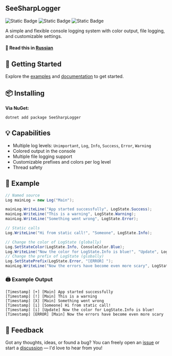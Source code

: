 ## SeeSharpLogger

![Static Badge](https://img.shields.io/badge/language-C%23-%2305a630?style=for-the-badge) ![Static Badge](https://img.shields.io/badge/.NET-6.0%2C%207.0%2C%208.0-%23c62ce8?style=for-the-badge) ![Static Badge](https://img.shields.io/badge/thread%20safe-%2358bbfc?style=for-the-badge)


A simple and flexible console logging system with color output, file logging, and customizable settings.

#### 📄 Read this in [Russian](https://github.com/antoha1834/SeeSharpLogger/blob/main/README_ru.md)

## 🚀 Getting Started

Explore the [examples](https://github.com/antoha1834/SeeSharpLogger/tree/main/examples) and [documentation](https://github.com/antoha1834/SeeSharpLogger/tree/main/docs) to get started.

## 📦 Installing

**Via NuGet:**
```
dotnet add package SeeSharpLogger
```

## 💡 Capabilities

- Multiple log levels: `Unimportant`, `Log`, `Info`, `Success`, `Error`, `Warning`
- Colored output in the console
- Multiple file logging support
- Customizable prefixes and colors per log level
- Thread safety

## 🧪 Example

```csharp
// Named source
Log mainLog = new Log("Main");

mainLog.WriteLine("App started successfully", LogState.Success);
mainLog.WriteLine("This is a warning", LogState.Warning);
mainLog.WriteLine("Something went wrong", LogState.Error);

// Static calls
Log.WriteLine("Hi from static call!", "Someone", LogState.Info);

// Change the color of LogState (globally)
Log.SetStateColor(LogState.Info, ConsoleColor.Blue);
Log.WriteLine("Now the color for LogState.Info is blue!", "Update", LogState.Info);
// Change the prefix of LogState (globally)
Log.SetStatePrefix(LogState.Error, "[ERROR] ");
mainLog.WriteLine("Now the errors have become even more scary", LogState.Error);
```

### 🖨️ Example Output

```
[Timestamp] [+] [Main] App started successfully  
[Timestamp] [!] [Main] This is a warning  
[Timestamp] [X] [Main] Something went wrong  
[Timestamp] [i] [Someone] Hi from static call!  
[Timestamp] [i] [Update] Now the color for LogState.Info is blue!  
[Timestamp] [ERROR] [Main] Now the errors have become even more scary
```

## 💬 Feedback
Got any thoughts, ideas, or found a bug?
You can freely open an [issue](https://github.com/antoha1834/SeeSharpLogger/issues) or start a [discussion](https://github.com/antoha1834/SeeSharpLogger/discussions) — I'd love to hear from you!
